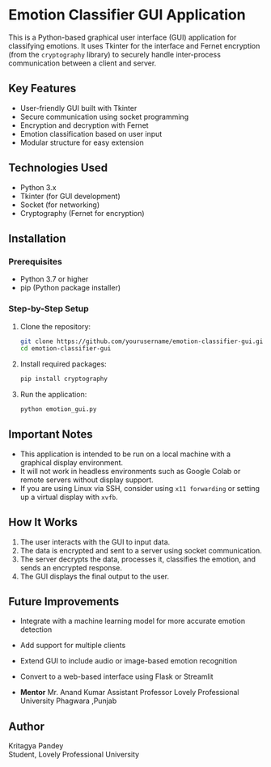 # Emotion Classifier GUI Application

This is a Python-based graphical user interface (GUI) application for classifying emotions. It uses Tkinter for the interface and Fernet encryption (from the `cryptography` library) to securely handle inter-process communication between a client and server.

## Key Features

- User-friendly GUI built with Tkinter
- Secure communication using socket programming
- Encryption and decryption with Fernet
- Emotion classification based on user input
- Modular structure for easy extension

## Technologies Used

- Python 3.x
- Tkinter (for GUI development)
- Socket (for networking)
- Cryptography (Fernet for encryption)

## Installation

### Prerequisites

- Python 3.7 or higher
- pip (Python package installer)

### Step-by-Step Setup

1. Clone the repository:
    ```bash
    git clone https://github.com/yourusername/emotion-classifier-gui.git
    cd emotion-classifier-gui
    ```

2. Install required packages:
    ```bash
    pip install cryptography
    ```

3. Run the application:
    ```bash
    python emotion_gui.py
    ```

## Important Notes

- This application is intended to be run on a local machine with a graphical display environment.
- It will not work in headless environments such as Google Colab or remote servers without display support.
- If you are using Linux via SSH, consider using `x11 forwarding` or setting up a virtual display with `xvfb`.

## How It Works

1. The user interacts with the GUI to input data.
2. The data is encrypted and sent to a server using socket communication.
3. The server decrypts the data, processes it, classifies the emotion, and sends an encrypted response.
4. The GUI displays the final output to the user.

## Future Improvements

- Integrate with a machine learning model for more accurate emotion detection
- Add support for multiple clients
- Extend GUI to include audio or image-based emotion recognition
- Convert to a web-based interface using Flask or Streamlit

- 
  **Mentor**
Mr. Anand Kumar
Assistant Professor
Lovely Professional University
Phagwara ,Punjab


## Author

Kritagya Pandey  
Student, Lovely Professional University

